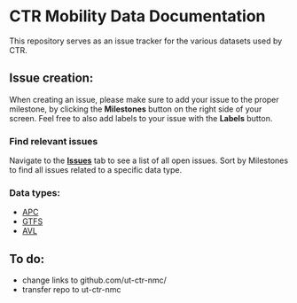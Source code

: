 # CTR Mobility Data Documentation
This repository serves as an issue tracker for the various datasets used by CTR.

## Issue creation:
When creating an issue, please make sure to add your issue to the proper milestone, by clicking the **Milestones** button on the right side of your screen. Feel free to also add labels to your issue with the **Labels** button.

### Find relevant issues
Navigate to the [**Issues**](https://github.com/georgenewman10/CTR-Mobility-Data-Documentation/issues) tab to see a list of all open issues. Sort by Milestones to find all issues related to a specific data type. 

### Data types:
  - [APC](./APC)
  - [GTFS](./GTFS)
  - [AVL](./AVL)



## To do:
  - change links to github.com/ut-ctr-nmc/
  - transfer repo to ut-ctr-nmc
